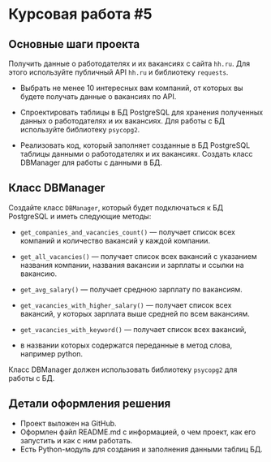 # Курсовая работа #5
## Основные шаги проекта

Получить данные о работодателях и их вакансиях с сайта `hh.ru`. Для этого используйте публичный API `hh.ru` и библиотеку 
`requests`.

- Выбрать не менее 10 интересных вам компаний, от которых вы будете получать данные о вакансиях по API.

- Спроектировать таблицы в БД PostgreSQL для хранения полученных данных о работодателях и их вакансиях. 
Для работы с БД используйте библиотеку `psycopg2`.

- Реализовать код, который заполняет созданные в БД PostgreSQL таблицы данными о работодателях и их вакансиях.
Создать класс DBManager для работы с данными в БД.

## Класс DBManager
Создайте класс `DBManager`, который будет подключаться к БД PostgreSQL и иметь следующие методы:

 
- `get_companies_and_vacancies_count()` — получает список всех компаний и количество вакансий у каждой компании.
 
- `get_all_vacancies()` — получает список всех вакансий с указанием названия компании, 
названия вакансии и зарплаты и ссылки на вакансию.
 
- `get_avg_salary()` — получает среднюю зарплату по вакансиям.
 
- `get_vacancies_with_higher_salary()` — получает список всех вакансий, 
у которых зарплата выше средней по всем вакансиям.
 
- `get_vacancies_with_keyword()` — получает список всех вакансий, 
- в названии которых содержатся переданные в метод слова, например python.

Класс DBManager должен использовать библиотеку `psycopg2` для работы с БД.


## Детали оформления решения
- Проект выложен на GitHub.
- Оформлен файл README.md с информацией, о чем проект, как его запустить и как с ним работать.
- Есть Python-модуль для создания и заполнения данными таблиц БД.